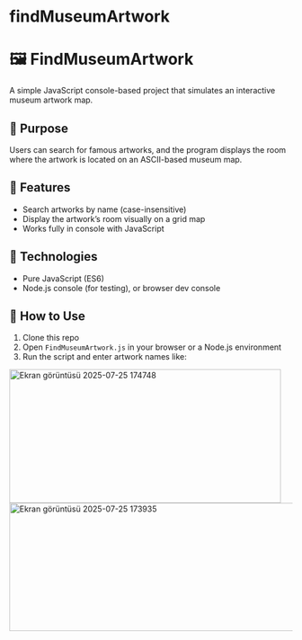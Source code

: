 
# findMuseumArtwork
# 🖼️ FindMuseumArtwork

A simple JavaScript console-based project that simulates an interactive museum artwork map.

## 🎯 Purpose

Users can search for famous artworks, and the program displays the room where the artwork is located on an ASCII-based museum map.

## 🚀 Features

- Search artworks by name (case-insensitive)
- Display the artwork’s room visually on a grid map
- Works fully in console with JavaScript

## 🧱 Technologies

- Pure JavaScript (ES6)
- Node.js console (for testing), or browser dev console

## 🧪 How to Use

1. Clone this repo
2. Open `FindMuseumArtwork.js` in your browser or a Node.js environment
3. Run the script and enter artwork names like:

<img width="483" height="238" alt="Ekran görüntüsü 2025-07-25 174748" src="https://github.com/user-attachments/assets/e86b176c-e22a-47ae-b99b-faf7fb817b5b" />
<img width="852" height="228" alt="Ekran görüntüsü 2025-07-25 173935" src="https://github.com/user-attachments/assets/f90dc132-d92d-4600-9afe-1e346f1b4880" />

